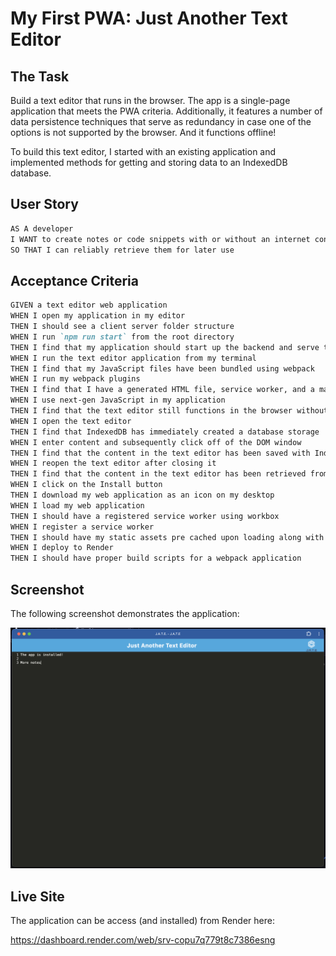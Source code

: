# My First PWA: Just Another Text Editor

## The Task

Build a text editor that runs in the browser. The app is a single-page application that meets the PWA criteria.
Additionally, it features a number of data persistence techniques that serve as redundancy in case one of the options is not supported by the browser.
And it functions offline!

To build this text editor, I started with an existing application and implemented methods for getting and storing data to an IndexedDB database.

## User Story

```md
AS A developer
I WANT to create notes or code snippets with or without an internet connection
SO THAT I can reliably retrieve them for later use
```

## Acceptance Criteria

```md
GIVEN a text editor web application
WHEN I open my application in my editor
THEN I should see a client server folder structure
WHEN I run `npm run start` from the root directory
THEN I find that my application should start up the backend and serve the client
WHEN I run the text editor application from my terminal
THEN I find that my JavaScript files have been bundled using webpack
WHEN I run my webpack plugins
THEN I find that I have a generated HTML file, service worker, and a manifest file
WHEN I use next-gen JavaScript in my application
THEN I find that the text editor still functions in the browser without errors
WHEN I open the text editor
THEN I find that IndexedDB has immediately created a database storage
WHEN I enter content and subsequently click off of the DOM window
THEN I find that the content in the text editor has been saved with IndexedDB
WHEN I reopen the text editor after closing it
THEN I find that the content in the text editor has been retrieved from our IndexedDB
WHEN I click on the Install button
THEN I download my web application as an icon on my desktop
WHEN I load my web application
THEN I should have a registered service worker using workbox
WHEN I register a service worker
THEN I should have my static assets pre cached upon loading along with subsequent pages and static assets
WHEN I deploy to Render
THEN I should have proper build scripts for a webpack application
```

## Screenshot

The following screenshot demonstrates the application:

![Screenshot of the installed application](./assets/screenshot.png)

## Live Site

The application can be access (and installed) from Render here:

https://dashboard.render.com/web/srv-copu7q779t8c7386esng

